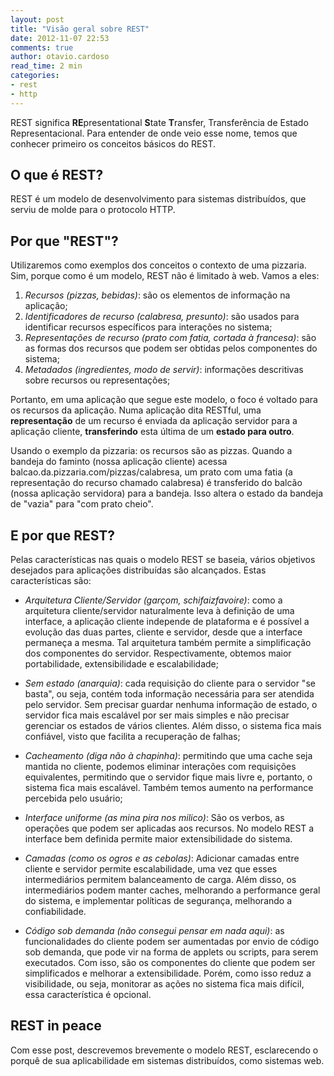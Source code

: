 ```yaml
---
layout: post
title: "Visão geral sobre REST"
date: 2012-11-07 22:53
comments: true
author: otavio.cardoso
read_time: 2 min
categories:
- rest
- http
---
```


REST significa **RE**presentational **S**tate **T**ransfer, Transferência de Estado Representacional. Para entender de onde veio esse nome, temos que conhecer primeiro os conceitos básicos do REST.

<!-- more -->

## O que é REST? ##

REST é um modelo de desenvolvimento para sistemas distribuídos, que serviu de molde para o protocolo HTTP.

## Por que "REST"? ##

Utilizaremos como exemplos dos conceitos o contexto de uma pizzaria. Sim, porque como é um modelo, REST não é limitado à web. Vamos a eles:

1. *Recursos (pizzas, bebidas)*: são os elementos de informação na aplicação;
2. *Identificadores de recurso (calabresa, presunto)*: são usados para identificar recursos específicos para interações no sistema;
3. *Representações de recurso (prato com fatia, cortada à francesa)*: são as formas dos recursos que podem ser obtidas pelos componentes do sistema;
4. *Metadados (ingredientes, modo de servir)*: informações descritivas sobre recursos ou representações;

Portanto, em uma aplicação que segue este modelo, o foco é voltado para os recursos da aplicação. Numa aplicação dita RESTful, uma **representação** de um recurso é enviada da aplicação servidor para a aplicação cliente, **transferindo** esta última de um **estado para outro**.

Usando o exemplo da pizzaria: os recursos são as pizzas. Quando a bandeja do faminto (nossa aplicação cliente) acessa balcao.da.pizzaria.com/pizzas/calabresa, um prato com uma fatia (a representação do recurso chamado calabresa) é transferido do balcão (nossa aplicação servidora) para a bandeja. Isso altera o estado da bandeja de "vazia" para "com prato cheio".

## E por que REST? ##

Pelas características nas quais o modelo REST se baseia, vários objetivos desejados para aplicações distribuídas são alcançados. Estas características são:

- *Arquitetura Cliente/Servidor (garçom, schifaizfavoire)*: como a arquitetura cliente/servidor naturalmente leva à definição de uma interface, a aplicação cliente independe de plataforma e é possível a evolução das duas partes, cliente e servidor, desde que a interface permaneça a mesma. Tal arquitetura também permite a simplificação dos componentes do servidor. Respectivamente, obtemos maior portabilidade, extensibilidade e escalabilidade;

- *Sem estado (anarquia)*: cada requisição do cliente para o servidor "se basta", ou seja, contém toda informação necessária para ser atendida pelo servidor. Sem precisar guardar nenhuma informação de estado, o servidor fica mais escalável por ser mais simples e não precisar gerenciar os estados de vários clientes. Além disso, o sistema fica mais confiável, visto que facilita a recuperação de falhas;

- *Cacheamento (diga não à chapinha)*: permitindo que uma cache seja mantida no cliente, podemos eliminar interações com requisições equivalentes, permitindo que o servidor fique mais livre e, portanto, o sistema fica mais escalável. Também temos aumento na performance percebida pelo usuário;

- *Interface uniforme (as mina pira nos milico)*: São os verbos, as operações que podem ser aplicadas aos recursos. No modelo REST a interface bem definida permite maior extensibilidade do sistema.

- *Camadas (como os ogros e as cebolas)*: Adicionar camadas entre cliente e servidor permite escalabilidade, uma vez que esses intermediários permitem balanceamento de carga. Além disso, os intermediários podem manter caches, melhorando a performance geral do sistema, e implementar políticas de segurança, melhorando a confiabilidade.

- *Código sob demanda (não consegui pensar em nada aqui)*: as funcionalidades do cliente podem ser aumentadas por envio de código sob demanda, que pode vir na forma de applets ou scripts, para serem executados. Com isso, são os componentes do cliente que podem ser simplificados e melhorar a extensibilidade. Porém, como isso reduz a visibilidade, ou seja, monitorar as ações no sistema fica mais difícil, essa característica é opcional.

## REST in peace ##

Com esse post, descrevemos brevemente o modelo REST, esclarecendo o porquê de sua aplicabilidade em sistemas distribuídos, como sistemas web.
